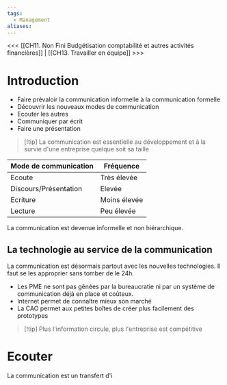 ```yaml
---
tags:
  - Management
aliases:
---
```

<<< [[CH11. Non Fini Budgétisation comptabilité et autres activités financières]] | [[CH13. Travailler en équipe]] >>>

# Introduction
- Faire prévaloir la communication informelle à la communication formelle
- Découvrir les nouveaux modes de communication
- Ecouter les autres
- Communiquer par écrit
- Faire une présentation

>[!tip] La communication est essentielle au développement et à la survie d'une entreprise quelque soit sa taille


| **Mode de communication** | **Fréquence** |
| ------------------------- | ------------- |
| Ecoute                    | Très élevée   |
| Discours/Présentation     | Elevée        |
| Ecriture                  | Moins élevée  |
| Lecture                   | Peu élevée    |

La communication est devenue informelle et non hiérarchique.

## La technologie au service de la communication
La communication est désormais partout avec les nouvelles technologies. Il faut se les approprier sans tomber de le 24h.

- Les PME ne sont pas gênées par la bureaucratie ni par un système de communication déjà en place et coûteux.
- Internet permet de connaître mieux son marché
- La CAO permet aux petites boîtes de créer plus facilement des prototypes

>[!tip] Plus l'information circule, plus l'entreprise est compétitive

# Ecouter
La communication est un transfert d'i